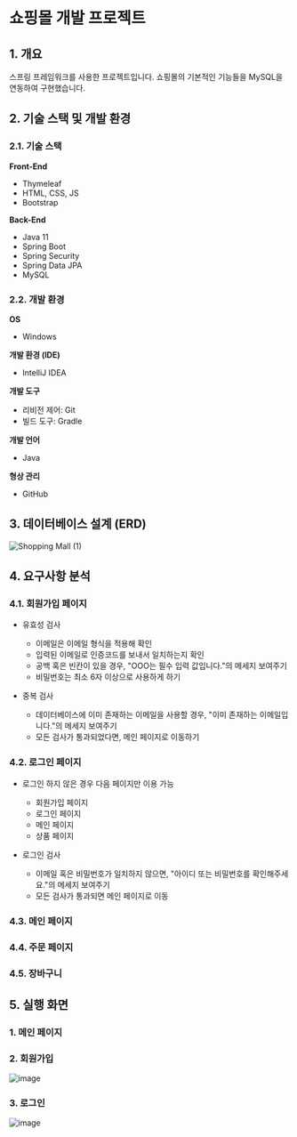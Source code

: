 # 쇼핑몰 개발 프로젝트

## 1. 개요
스프링 프레임워크를 사용한 프로젝트입니다. 쇼핑몰의 기본적인 기능들을 MySQL을 연동하여 구현했습니다.

## 2. 기술 스택 및 개발 환경
### 2.1. 기술 스택
**Front-End**
- Thymeleaf
- HTML, CSS, JS
- Bootstrap  


**Back-End**
- Java 11
- Spring Boot
- Spring Security
- Spring Data JPA
- MySQL   

### 2.2. 개발 환경
**OS**
- Windows  

**개발 환경 (IDE)**
- IntelliJ IDEA  

**개발 도구**
- 리비전 제어: Git
- 빌드 도구: Gradle  

**개발 언어**
- Java  

**형상 관리**
- GitHub

## 3. 데이터베이스 설계 (ERD)
![Shopping Mall (1)](https://user-images.githubusercontent.com/93713151/209469085-d85417eb-7cab-439f-941c-1d1ccd17a29f.png)  


## 4. 요구사항 분석
### 4.1. 회원가입 페이지
- 유효성 검사
  * 이메일은 이메일 형식을 적용해 확인
  * 입력된 이메일로 인증코드를 보내서 일치하는지 확인
  * 공백 혹은 빈칸이 있을 경우, "OOO는 필수 입력 값입니다."의 메세지 보여주기
  * 비밀번호는 최소 6자 이상으로 사용하게 하기

- 중복 검사
  * 데이터베이스에 이미 존재하는 이메일을 사용할 경우, "이미 존재하는 이메일입니다."의 메세지 보여주기
  * 모든 검사가 통과되었다면, 메인 페이지로 이동하기  


### 4.2. 로그인 페이지
- 로그인 하지 않은 경우 다음 페이지만 이용 가능
  * 회원가입 페이지
  * 로그인 페이지
  * 메인 페이지
  * 상품 페이지


- 로그인 검사
  * 이메일 혹은 비밀번호가 일치하지 않으면, "아이디 또는 비밀번호를 확인해주세요."의 메세지 보여주기
  * 모든 검사가 통과되면 메인 페이지로 이동

### 4.3. 메인 페이지

### 4.4. 주문 페이지

### 4.5. 장바구니

## 5. 실행 화면
### 1. 메인 페이지

### 2. 회원가입
![image](https://user-images.githubusercontent.com/93713151/210563800-5514d521-ec77-45f6-a1ce-055546d21399.png)  


### 3. 로그인
![image](https://user-images.githubusercontent.com/93713151/210563963-4289fd4d-8d25-46b5-ab57-3e7f13b0fef6.png)
